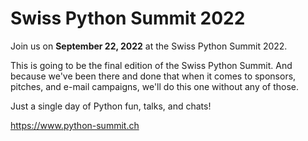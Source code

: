 # Swiss Python Summit 2022

Join us on **September 22, 2022** at the Swiss Python Summit 2022.

This is going to be the final edition of the Swiss Python Summit. And because we've been there and done that when it comes to sponsors, pitches, and e-mail campaigns, we'll do this one without any of those.

Just a single day of Python fun, talks, and chats!

https://www.python-summit.ch
